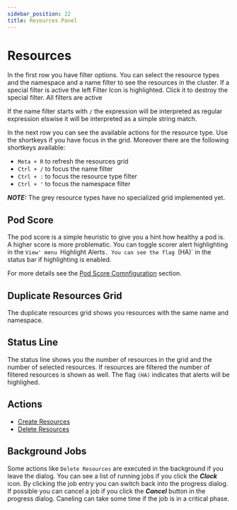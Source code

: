 ```yaml
---
sidebar_position: 22
title: Resources Panel
---
```

# Resources

In the first row you have filter options. You can select the resource types and the namespace and a name filter to see the resources in the cluster. If a special filter is active
the left Filter Icon is highlighted. Click it to destroy the special filter. All filters are active

If the name filter starts with `/` the expression will be interpreted as regular expression elswise it will be interpreted as a simple string match.

In the next row you can see the available actions for the resource type. Use the shortkeys if you
have focus in the grid. Moreover there are the following shortkeys available:

- `Meta + R` to refresh the resources grid
- `Ctrl + /` to focus the name filter
- `Ctrl + :` to focus the resource type filter
- `Ctrl + '` to focus the namespace filter

***NOTE:*** The grey resource types have no specialized grid implemented yet.

## Pod Score

The pod score is a simple heuristic to give you a hint how healthy a pod is. A higher score is more problematic.
You can toggle scorer alert highlighting in the `View' menu `Highlight Alerts`. You can see the flag `(HA)` in the
status bar if highlighting is enabled.

For more details see the [Pod Score Comnfiguration](../configuration/config-pod_-scorer.md) section.

## Duplicate Resources Grid

The duplicate resources grid shows you resources with the same name and namespace. 

## Status Line

The status line shows you the number of resources in the grid and the number of selected resources.
If resources are filtered the number of filtered resources is shown as well.
The flag `(HA)` indicates that alerts will be highlighed.

## Actions

* [Create Resources](create.md)
* [Delete Resources](delete.md)

## Background Jobs

Some actions like `Delete Resources` are executed in the background if you leave the dialog. 
You can see a list of running jobs if you click the ***Clock*** icon. By clicking the job entry you
can switch back into the progress dialog. If possible you can cancel a job if you click the ***Cancel*** 
button in the progress dialog. Caneling can take some time if the job is in a critical phase.